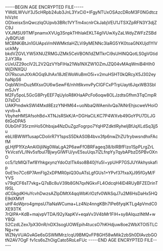 -----BEGIN AGE ENCRYPTED FILE-----
YWdlLWVuY3J5cHRpb24ub3JnL3YxCi0+IFgyNTUxOSAzcDRoM3F0NGdtczhlVzht
ODIxeisxSnQwczlqOUpvb3BRc1VYTm4xcnlrCkJabjVEU1JTSXZpRFN3Y3djZC9J
VXJMSU9TMFpnamxXVUg3SnpkTHhlakEKLT4gIVUwXyZaLWdyZWFzZSBdJyBQfUdI
MCBNKiBtJn1GUApsVmNWMktlaHZLVi9yMENNc3laRG5YK0toaGNXUjd1YlVuckMy
bkdVZGVLYW5XNUZRMGJZMk5CeVBON1dZMTkrCi9sUHlNQQotLS0gVGtid2JiY3Ra
cUxUZ29oclV2L2V2QzVYbFlHa21Wa1NXZW1OZmJZQ04vMAqWmiB4HIh0WjDlNXQU
OI7RscunJtXrAOGq9JhAx18JtEWoWuBmO5i+v2muHSHT0kQRcyX5J302eyhaNpS6
OqblW/mDuzMXsxOU6wSewF6/nhlt6kvnvPyClGFCxPTrpUayt6JqxWB3SblmSJvY
M2Fy5poL5GcG8PryEEF7qUyloR8KHaAPcFo6oqw8OLJzdtsGfhm3TqCmpRD7sDCI
UAKPmdwkSWl4Mxd8EzzYNHM64+uoNbaQWAeniIvQa7AlNrEhjscweVHoiOvyvb+A
VbyheHMSAfsohBd+XTNJsRSkK/A+DGHaCiLKC7P4WXvb49GoYPU7DLJG6tGoDPA5
0UbGhF35rzmHo5Ohbsja4NzDuZgzFogrpo7YqHPZdktIRyheIjBfJqXLdSq3jj5u
ebLlIBWWf1usapCDoIirR7Y1spsS5DkAS0B4bvx3fp6nwZhZU1rybwsndhxFAcfM
gLHjfP1fXzAnAI0ijliNg0WaLgA2P6awFfOBRFageq38/bIRBfFlzo1SpPLrgZrL
YkVcstVL/INv5sfbul7BjwyGIWFU/yvE5suUqs7lZLfnpYy7qybAPbzD5PBvOXnO
cc5/1zMlQiTwf8YhkgxynzYdoOzlTk4so8B40jYu5I+ypUHP7GSJUYAkhyskafip
0oE1ro7Cc6P7AmFIg2xDPMR0piQ30uATsLgfGUs1+YPvf37fxaXjJ95fGyM/FYVS
v79qlCF6sT7vkg+Q7sBc8uV39b8GN7qxNGkvFL4OdcqH4lD4RUyBFZEDrinTI9SL
dCGkgdKHuYcvhDwzsAZIpDMtX4qqWbKrlOzfv0WASqJ7u2M6HsDaHx5HQE9dXMVf
uHF4oWpro4gmpsU7laNaWCuma+Lz4Nz4nngKBh7lPe6fyqiKTLg4pVmdC0XE93TK
7rQIPA+KdB+majvpVTDA/92yXapKV+eqaVv3V4bMr1FlH+sy8AIquzINtM+wYBQi
S2CzdLZex7pX30nR/nDX3sogUOWEpih4tucsO7hKHdjuw8oe2WbXTOI5TLCNg+rw
WZNyVUAGvAGe6sGSWMMrz/cqU9BMQvFP8GH58wMik2zbSh0DlAvzbGOtN2AV7OgF
fv1cs6sZhOigCato5RoLeFUc
-----END AGE ENCRYPTED FILE-----
